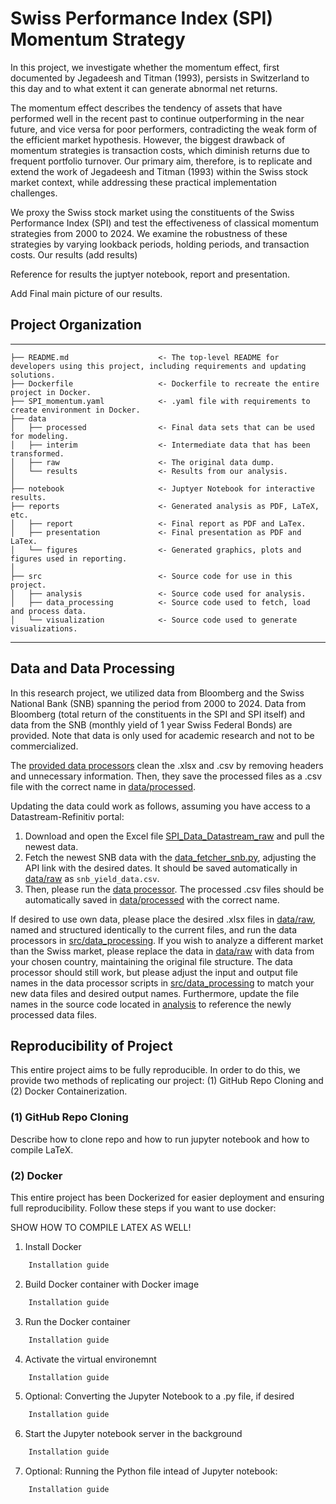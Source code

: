 # Swiss Performance Index (SPI) Momentum Strategy

In this project, we investigate whether the momentum effect, first documented by Jegadeesh and Titman (1993), persists in Switzerland to this day and to what extent it can generate abnormal net returns.

The momentum effect describes the tendency of assets that have performed well in the recent past to continue outperforming in the near future, and vice versa for poor performers, contradicting the weak form of the efficient market hypothesis. However, the biggest drawback of momentum strategies is transaction costs, which diminish returns due to frequent portfolio turnover. Our primary aim, therefore, is to replicate and extend the work of Jegadeesh and Titman (1993) within the Swiss stock market context, while addressing these practical implementation challenges.

We proxy the Swiss stock market using the constituents of the Swiss Performance Index (SPI) and test the effectiveness of classical momentum strategies from 2000 to 2024. We examine the robustness of these strategies by varying lookback periods, holding periods, and transaction costs. Our results (add results)

Reference for results the juptyer notebook, report and presentation.

Add Final main picture of our results.

## Project Organization
------------

    ├── README.md                    <- The top-level README for developers using this project, including requirements and updating solutions.
    ├── Dockerfile                   <- Dockerfile to recreate the entire project in Docker.
    ├── SPI_momentum.yaml            <- .yaml file with requirements to create environment in Docker.
    ├── data
    │   ├── processed                <- Final data sets that can be used for modeling.
    │   ├── interim                  <- Intermediate data that has been transformed.
    │   ├── raw                      <- The original data dump.
    │   └── results                  <- Results from our analysis.
    │
    ├── notebook                     <- Juptyer Notebook for interactive results.
    ├── reports                      <- Generated analysis as PDF, LaTeX, etc.
    │   ├── report                   <- Final report as PDF and LaTex.
    │   ├── presentation             <- Final presentation as PDF and LaTex.
    │   └── figures                  <- Generated graphics, plots and figures used in reporting.
    │
    ├── src                          <- Source code for use in this project.
    │   ├── analysis                 <- Source code used for analysis.
    │   ├── data_processing          <- Source code used to fetch, load and process data.
    │   └── visualization            <- Source code used to generate visualizations.
    
--------

## Data and Data Processing
In this research project, we utilized data from Bloomberg and the Swiss National Bank (SNB) spanning the period from 2000 to 2024. Data from Bloomberg (total return of the constituents in the SPI and SPI itself) and data from the SNB (monthly yield of 1 year Swiss Federal Bonds) are provided. Note that data is only used for academic research and not to be commercialized.

The [provided data processors](src/data_processing) clean the .xlsx and .csv by removing headers and unnecessary information. Then, they save the processed files as a .csv file with the correct name in [data/processed](data/processed). 

Updating the data could work as follows, assuming you have access to a Datastream-Refinitiv portal:
1. Download and open the Excel file [SPI_Data_Datastream_raw](data/raw/SPI_Data_Datastream_raw.xlsx) and pull the newest data.
2. Fetch the newest SNB data with the [data_fetcher_snb.py](datafeed/data_fetcher_snb.py), adjusting the API link with the desired dates. It should be saved automatically in [data/raw](data/raw) as `snb_yield_data.csv`.
3. Then, please run the [data processor](src/data_processing/main.py). The processed .csv files should be automatically saved in [data/processed](data/processed) with the correct name.

If desired to use own data, please place the desired .xlsx files in [data/raw](data/raw), named and structured identically to the current files, and run the data processors in [src/data_processing](src/data_processing). If you wish to analyze a different market than the Swiss market, please replace the data in [data/raw](data/raw) with data from your chosen country, maintaining the original file structure. The data processor should still work, but please adjust the input and output file names in the data processor scripts in [src/data_processing](src/data_processing) to match your new data files and desired output names. Furthermore, update the file names in the source code located in [analysis](src/analysis) to reference the newly processed data files. 

## Reproducibility of Project
This entire project aims to be fully reproducible. In order to do this, we provide two methods of replicating our project: (1) GitHub Repo Cloning and (2) Docker Containerization.  
### (1) GitHub Repo Cloning
Describe how to clone repo and how to run jupyter notebook and how to compile LaTeX.

### (2) Docker
This entire project has been Dockerized for easier deployment and ensuring full reproducibility. Follow these steps if you want to use docker:

SHOW HOW TO COMPILE LATEX AS WELL!
1. Install Docker
```bash
    Installation guide
```
2. Build Docker container with Docker image
```bash
    Installation guide
```
3. Run the Docker container
```bash
    Installation guide
```
4. Activate the virtual environemnt
```bash
    Installation guide
```
5. Optional: Converting the Jupyter Notebook to a .py file, if desired
```bash
    Installation guide
```
6. Start the Jupyter notebook server in the background
```bash
    Installation guide
```
7. Optional: Running the Python file intead of Jupyter notebook:
```bash
    Installation guide
```
